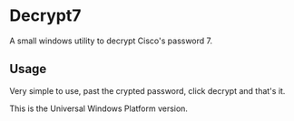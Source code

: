 Decrypt7
========

A small windows utility to decrypt Cisco's password 7. 

Usage
-----

Very simple to use, past the crypted password, click decrypt and that's it.

This is the Universal Windows Platform version.
